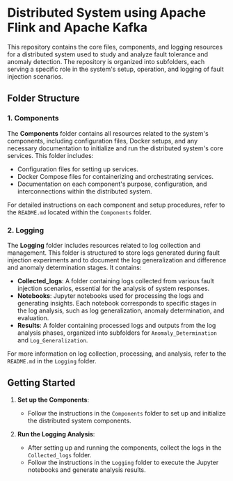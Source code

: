 # Distributed System using Apache Flink and Apache Kafka

This repository contains the core files, components, and logging resources for a distributed system used to study and analyze fault tolerance and anomaly detection. The repository is organized into subfolders, each serving a specific role in the system's setup, operation, and logging of fault injection scenarios.

## Folder Structure

### 1. Components

The **Components** folder contains all resources related to the system's components, including configuration files, Docker setups, and any necessary documentation to initialize and run the distributed system's core services. This folder includes:

- Configuration files for setting up services.
- Docker Compose files for containerizing and orchestrating services.
- Documentation on each component's purpose, configuration, and interconnections within the distributed system.

For detailed instructions on each component and setup procedures, refer to the `README.md` located within the `Components` folder.

### 2. Logging

The **Logging** folder includes resources related to log collection and management. This folder is structured to store logs generated during fault injection experiments and to document the log generalization and difference and anomaly determination stages. It contains:

- **Collected_logs**: A folder containing logs collected from various fault injection scenarios, essential for the analysis of system responses.
- **Notebooks**: Jupyter notebooks used for processing the logs and generating insights. Each notebook corresponds to specific stages in the log analysis, such as log generalization, anomaly determination, and evaluation.
- **Results**: A folder containing processed logs and outputs from the log analysis phases, organized into subfolders for `Anomaly_Determination` and `Log_Generalization`.

For more information on log collection, processing, and analysis, refer to the `README.md` in the `Logging` folder.

## Getting Started

1. **Set up the Components**:
   - Follow the instructions in the `Components` folder to set up and initialize the distributed system components.

2. **Run the Logging Analysis**:
   - After setting up and running the components, collect the logs in the `Collected_logs` folder.
   - Follow the instructions in the `Logging` folder to execute the Jupyter notebooks and generate analysis results.